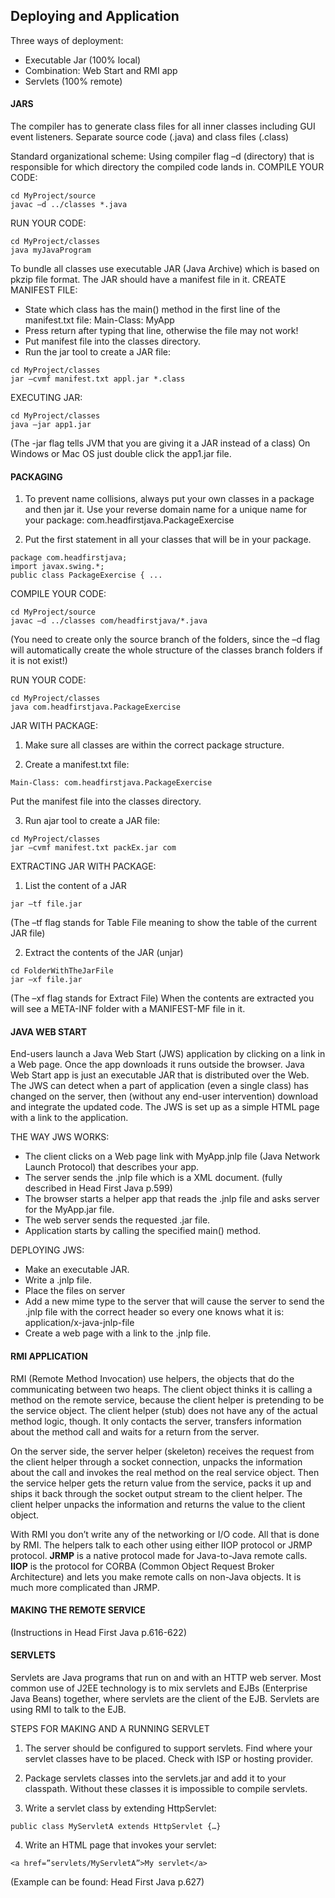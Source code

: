 ## Deploying and Application

Three ways of deployment:
- Executable Jar (100% local)
- Combination: Web Start and RMI app
- Servlets (100% remote)

#### JARS
The compiler has to generate class files for all inner classes including GUI event listeners. Separate source code (.java) and class files (.class)

Standard organizational scheme: Using compiler flag –d (directory) that is responsible for which directory the compiled code lands in.
COMPILE YOUR CODE:
```
cd MyProject/source
javac –d ../classes *.java
```
RUN YOUR CODE:
```
cd MyProject/classes
java myJavaProgram
```
To bundle all classes use executable JAR (Java Archive) which is based on pkzip file format. The JAR should have a manifest file in it. CREATE MANIFEST FILE:
- State which class has the main() method in the first line of the manifest.txt file: 
Main-Class: MyApp 
- Press return after typing that line, otherwise the file may not work! 
- Put manifest file into the classes directory.
- Run the jar tool to create a JAR file:
```
cd MyProject/classes
jar –cvmf manifest.txt appl.jar *.class
```
EXECUTING JAR:
```
cd MyProject/classes
java –jar app1.jar
```
(The -jar flag tells JVM that you are giving it a JAR instead of a class) On Windows or Mac OS just double click the app1.jar file. 

#### PACKAGING

1) To prevent name collisions, always put your own classes in a package and then jar it. Use your reverse domain name for a unique name for your package: com.headfirstjava.PackageExercise

2) Put the first statement in all your classes that will be in your package.
```
package com.headfirstjava;
import javax.swing.*;
public class PackageExercise { ...
```
COMPILE YOUR CODE:
```
cd MyProject/source
javac –d ../classes com/headfirstjava/*.java
```
(You need to create only the source branch of the folders, since the –d flag will automatically create the whole structure of the classes branch folders if it is not exist!) 

RUN YOUR CODE:
```
cd MyProject/classes
java com.headfirstjava.PackageExercise
```
JAR WITH PACKAGE:

1) Make sure all classes are within the correct package structure.

2) Create a manifest.txt file:
```
Main-Class: com.headfirstjava.PackageExercise 
```
Put the manifest file into the classes directory.

3) Run ajar tool to create a JAR file:
```
cd MyProject/classes
jar –cvmf manifest.txt packEx.jar com
```
EXTRACTING JAR WITH PACKAGE:

1) List the content of a JAR
```
jar –tf file.jar
```
(The –tf flag stands for Table File meaning to show the table of the current JAR file) 

2) Extract the contents of the JAR (unjar)
```
cd FolderWithTheJarFile
jar –xf file.jar
```
(The –xf flag stands for Extract File) When the contents are extracted you will see a META-INF folder with a MANIFEST-MF file in it.

#### JAVA WEB START
End-users launch a Java Web Start (JWS) application by clicking on a link in a Web page. Once the app downloads it runs outside the browser. Java Web Start app is just an executable JAR that is distributed over the Web. The JWS can detect when a part of application (even a single class) has changed on the server, then (without any end-user intervention) download and integrate the updated code. The JWS is set up as a simple HTML page with a link to the application.

THE WAY JWS WORKS:

- The client clicks on a Web page link with MyApp.jnlp file (Java Network Launch Protocol) that describes your app.
- The server sends the .jnlp file which is a XML document. (fully described in Head First Java p.599)
- The browser starts a helper app that reads the .jnlp file and asks server for the MyApp.jar file.
- The web server sends the requested .jar file.
- Application starts by calling the specified main() method.

DEPLOYING JWS:

- Make an executable JAR.
- Write a .jnlp file.
- Place the files on server
- Add a new mime type to the server that will cause the server to send the .jnlp file with the correct header so every one knows what it is: application/x-java-jnlp-file
- Create a web page with a link to the .jnlp file.


#### RMI APPLICATION
RMI (Remote Method Invocation) use helpers, the objects that do the communicating between two heaps. The client object thinks it is calling a method on the remote service, because the client helper is pretending to be the service object. The client helper (stub) does not have any of the actual method logic, though. It only contacts the server, transfers information about the method call and waits for a return from the server. 

On the server side, the server helper (skeleton) receives the request from the client helper through a socket connection, unpacks the information about the call and invokes the real method on the real service object. 
Then the service helper gets the return value from the service, packs it up and ships it back through the socket output stream to the client helper. The client helper unpacks the information and returns the value to the client object. 

With RMI you don’t write any of the networking or I/O code. All that is done by RMI. The helpers talk to each other using either IIOP protocol or JRMP protocol. **JRMP** is a native protocol made for Java-to-Java remote calls.
**IIOP** is the protocol for CORBA (Common Object Request Broker Architecture) and lets you make remote calls on non-Java objects. It is much more complicated than JRMP.

#### MAKING THE REMOTE SERVICE
(Instructions in Head First Java p.616-622)

#### SERVLETS
Servlets are Java programs that run on and with an HTTP web server. Most common use of J2EE technology is to mix servlets and EJBs (Enterprise Java Beans) together, where servlets are the client of the EJB. Servlets are using RMI to talk to the EJB. 

STEPS FOR MAKING AND A RUNNING SERVLET

1) The server should be configured to support servlets. Find where your servlet classes have to be placed. Check with ISP or hosting provider.

2) Package servlets classes into the servlets.jar and add it to your classpath. Without these classes it is impossible to compile servlets.

3) Write a servlet class by extending HttpServlet:
```
public class MyServletA extends HttpServlet {…}
```
4) Write an HTML page that invokes your servlet:
```
<a href=”servlets/MyServletA”>My servlet</a>
```
(Example can be found: Head First Java p.627)

